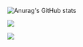 ![Anurag's GitHub stats](https://github-readme-stats.vercel.app/api?username=nullisdefined&show_icons=true&theme=noctis_minimus)

<a href="https://hits.seeyoufarm.com"><img src="https://hits.seeyoufarm.com/api/count/incr/badge.svg?url=https%3A%2F%2Fgithub.com%2Fnullisdefined%2F&count_bg=%23333333&title_bg=%23333333&icon=github.svg&icon_color=%23EEEEEE&title=hits&edge_flat=false"/></a>

<a href="mailto:jaeuu.dev@gmail.com"><img src="https://img.shields.io/badge/Gmail-d14836?style=round-square&logo=Gmail&logoColor=white&link=jaeuu.dev@gmail.com"/></a>


